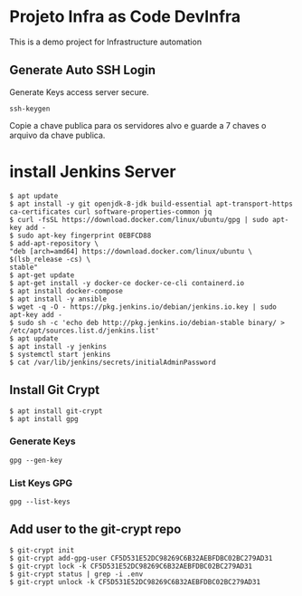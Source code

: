 # Projeto Infra as Code DevInfra

This is a demo project for Infrastructure automation

## Generate Auto SSH Login

Generate Keys access server secure.

```ssh
ssh-keygen
```
  
  Copie a chave publica para os servidores alvo e guarde a 7 chaves o arquivo da chave publica.
  

# install Jenkins Server
```ssh
$ apt update
$ apt install -y git openjdk-8-jdk build-essential apt-transport-https ca-certificates curl software-properties-common jq
$ curl -fsSL https://download.docker.com/linux/ubuntu/gpg | sudo apt-key add -
$ sudo apt-key fingerprint 0EBFCD88
$ add-apt-repository \
"deb [arch=amd64] https://download.docker.com/linux/ubuntu \
$(lsb_release -cs) \
stable"
$ apt-get update
$ apt-get install -y docker-ce docker-ce-cli containerd.io
$ apt install docker-compose
$ apt install -y ansible
$ wget -q -O - https://pkg.jenkins.io/debian/jenkins.io.key | sudo apt-key add -
$ sudo sh -c 'echo deb http://pkg.jenkins.io/debian-stable binary/ > /etc/apt/sources.list.d/jenkins.list'
$ apt update
$ apt install -y jenkins
$ systemctl start jenkins
$ cat /var/lib/jenkins/secrets/initialAdminPassword
```
  
## Install Git Crypt

```ssh
$ apt install git-crypt
$ apt install gpg
```
### Generate Keys
`gpg --gen-key`
### List Keys GPG
`gpg --list-keys`

## Add user to the git-crypt repo
```
$ git-crypt init
$ git-crypt add-gpg-user CF5D531E52DC98269C6B32AEBFDBC02BC279AD31
$ git-crypt lock -k CF5D531E52DC98269C6B32AEBFDBC02BC279AD31
$ git-crypt status | grep -i .env
$ git-crypt unlock -k CF5D531E52DC98269C6B32AEBFDBC02BC279AD31
```
